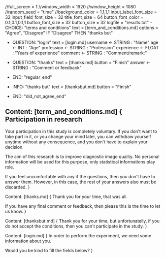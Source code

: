 <General>
//full_screen = 1
//window_width = 1920
//window_height = 1080
//random_seed = "time"
//background_color = 1,1,1,1
input_label_font_size = 32
input_field_font_size = 32
title_font_size = 64
button_font_color = 0.1,0.1,0.1,1
button_font_size = 32
button_size = 32
logfile = "results.txt"

<Timeline>
- CHOICE: "terms and conditions"
  text        = [term_and_conditions.md]
  options     = "Agree", "Disagree"
  IF "Disagree" THEN "thanks but"

- QUESTION: "login"
  text = [login.md]
  username   <- STRING : "Name"
  age        <- INT    : "Age"
  profession <- STRING : "Profession"
  experience <- FLOAT  : "Years of experience"
  comment    <- STRING : "Comment/remark:"

- QUESTION: "thanks"
  text = [thanks.md]
  button = "Finish"
  answer   <- STRING : "Comment or feedback"

- END: "regular_end"

- INFO: "thanks but"
  text = [thanksbut.md]
  button = "Finish"

- END: "did_not_agree_end"


Content: [term_and_conditions.md] {
Participation in research
-------------------------

Your participation in this study is completely voluntary.
If you don't want to take part in it, or you change your
mind later, you can withdraw yourself anytime without any consequence,
and you don't have to explain your decision.

The aim of this research is to improve diagnostic image quality.
No personal information will be used for this purpose,
only statistical informations play role.

If you feel uncomfortable with any if the questions, then you
don't have to answer them. However, in this case, the rest of your
answers also must be discarded.
}

Content: [thanks.md] {
Thank you for your time, that was all.

If you have any final comment or feedback,
then please this is the time to let us know.
}

Content: [thanksbut.md] {
Thank you for your time, but unfortunatelly, if you do not accept the conditions,
then you can't participate in the study.
}

Content: [login.md] {
In order to perform the experiment, we need some information about you.

Would you be kind to fill the fields below?
}


